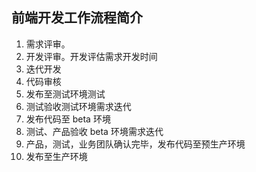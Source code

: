 ## 前端开发工作流程简介

1. 需求评审。
2. 开发评审。开发评估需求开发时间
3. 迭代开发
4. 代码审核
5. 发布至测试环境测试
6. 测试验收测试环境需求迭代
7. 发布代码至 beta 环境
8. 测试、产品验收 beta 环境需求迭代
9. 产品，测试，业务团队确认完毕，发布代码至预生产环境
10. 发布至生产环境
